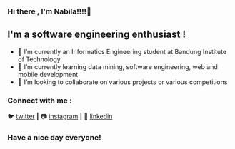 ### Hi there , I'm Nabila!!!!👋 

## I'm a software engineering enthusiast !
 - 🔭 I’m currently an Informatics Engineering student at Bandung Institute of Technology
 - 🌱 I’m currently learning data mining, software engineering, web and mobile development
 - 👯 I’m looking to collaborate on various projects or various competitions

### Connect with me :
🐦 [twitter][twitter] **|** 
📷 [instagram][instagram] **|** 
👔 [linkedin][linkedin]

[twitter]: https://twitter.com/nabilaherfa/
[instagram]: https://instagram.com/nabilaherfaa/
[linkedin]: https://www.linkedin.com/in/nabilaherfa/

### Have a nice day everyone!
